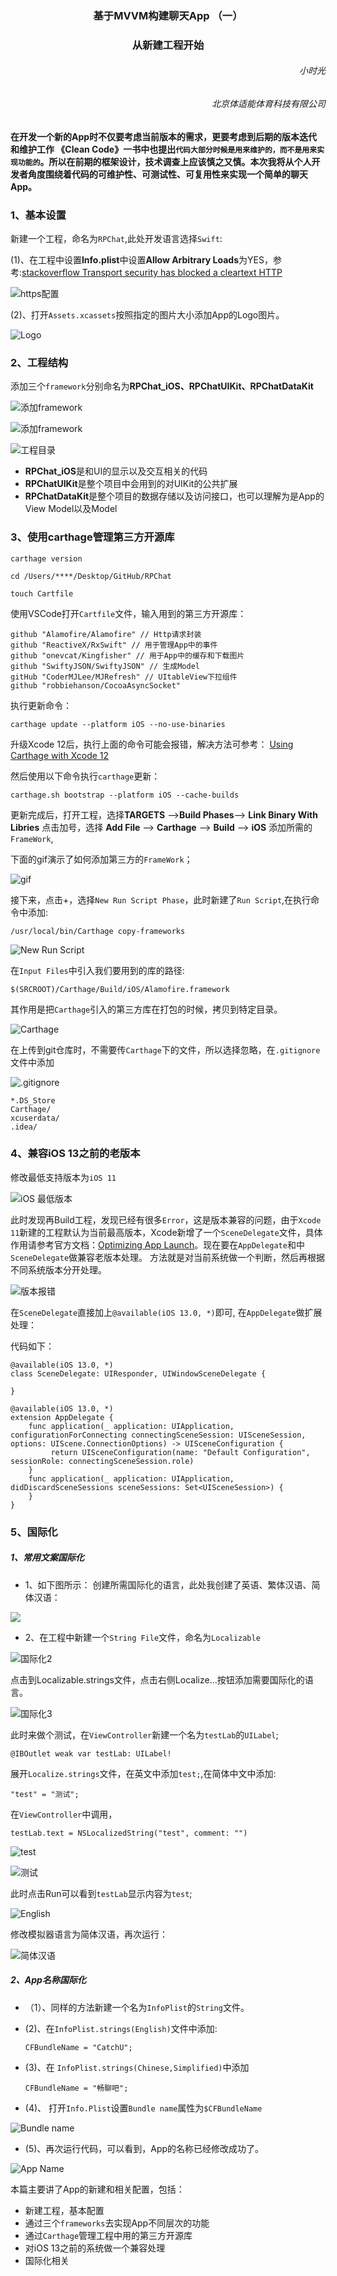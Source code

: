 <h3><center>基于MVVM构建聊天App （一）</center></h3>
<h3><center>从新建工程开始</center></h3>

<h6 align='right'>小时光</h6>
<h6  align='right'>北京体适能体育科技有限公司</h6> 


**在开发一个新的App时不仅要考虑当前版本的需求，更要考虑到后期的版本迭代和维护工作 《Clean Code》一书中也提出`代码大部分时候是用来维护的，而不是用来实现功能的`。所以在前期的框架设计，技术调查上应该慎之又慎。本次我将从个人开发者角度围绕着代码的可维护性、可测试性、可复用性来实现一个简单的聊天App。**


### 1、基本设置

新建一个工程，命名为`RPChat`,此处开发语言选择`Swift`:

(1)、在工程中设置**Info.plist**中设置**Allow Arbitrary Loads**为YES，参考:[stackoverflow Transport security has blocked a cleartext HTTP](https://stackoverflow.com/questions/31254725/transport-security-has-blocked-a-cleartext-http)

![https配置](https://user-gold-cdn.xitu.io/2020/6/15/172b76947e4d7a47?w=455&h=43&f=png&s=11489)

(2)、打开`Assets.xcassets`按照指定的图片大小添加App的Logo图片。


![Logo](https://user-gold-cdn.xitu.io/2020/6/18/172c6af3403cdaa9?w=825&h=863&f=png&s=92235)

### 2、工程结构

添加三个`framework`分别命名为**RPChat_iOS、RPChatUIKit、RPChatDataKit**

![添加framework](https://user-gold-cdn.xitu.io/2020/6/18/172c62652b12528e?w=435&h=362&f=png&s=185399)

![添加framework](https://user-gold-cdn.xitu.io/2020/6/15/172b76d451b1df5f?w=734&h=198&f=png&s=62260)

![工程目录](https://user-gold-cdn.xitu.io/2020/6/15/172b76dc82706398?w=437&h=466&f=png&s=222750)

* **RPChat_iOS**是和UI的显示以及交互相关的代码
* **RPChatUIKit**是整个项目中会用到的对UIKit的公共扩展
* **RPChatDataKit**是整个项目的数据存储以及访问接口，也可以理解为是App的View Model以及Model

### 3、使用carthage管理第三方开源库

```
carthage version
```

```
cd /Users/****/Desktop/GitHub/RPChat
```
```
touch Cartfile
```
使用VSCode打开`Cartfile`文件，输入用到的第三方开源库：

```
github "Alamofire/Alamofire" // Http请求封装
github "ReactiveX/RxSwift" // 用于管理App中的事件
github "onevcat/Kingfisher" // 用于App中的缓存和下载图片
github "SwiftyJSON/SwiftyJSON" // 生成Model
gitHub "CoderMJLee/MJRefresh" // UItableView下拉组件
github "robbiehanson/CocoaAsyncSocket" 
```
执行更新命令： 

```
carthage update --platform iOS --no-use-binaries
```

升级Xcode 12后，执行上面的命令可能会报错，解决方法可参考：
[Using Carthage with Xcode 12](https://github.com/Carthage/Carthage/blob/master/Documentation/Xcode12Workaround.md)

然后使用以下命令执行`carthage`更新：

```
carthage.sh bootstrap --platform iOS --cache-builds
```

更新完成后，打开工程，选择**TARGETS** -->**Build Phases**--> **Link Binary With Libries** 点击加号，选择 **Add File** --> **Carthage** --> **Build** --> **iOS** 添加所需的`FrameWork`,


下面的gif演示了如何添加第三方的`FrameWork`；

![gif](https://user-gold-cdn.xitu.io/2020/6/18/172c6c5eb2430275?w=336&h=280&f=gif&s=4486718)

接下来，点击+，选择`New Run Script Phase`，此时新建了`Run Script`,在执行命令中添加:

```
/usr/local/bin/Carthage copy-frameworks
```

![New Run Script](https://user-gold-cdn.xitu.io/2020/6/18/172c6ca5b58f4c57?w=436&h=184&f=png&s=96942)



在`Input Files`中引入我们要用到的库的路径:

```
$(SRCROOT)/Carthage/Build/iOS/Alamofire.framework
```

其作用是把`Carthage`引入的第三方库在打包的时候，拷贝到特定目录。


![Carthage](https://user-gold-cdn.xitu.io/2020/6/18/172c6d10a7a983e9?w=859&h=446&f=png&s=73375)


在上传到git仓库时，不需要传`Carthage`下的文件，所以选择忽略，在`.gitignore`文件中添加

![.gitignore](https://user-gold-cdn.xitu.io/2020/6/16/172bb13386bbe6ce?w=174&h=200&f=png&s=19470)


```
*.DS_Store
Carthage/
xcuserdata/
.idea/
```
### 4、兼容iOS 13之前的老版本

修改最低支持版本为`iOS 11`

![iOS 最低版本](https://user-gold-cdn.xitu.io/2020/6/18/172c61cced913265?w=434&h=209&f=png&s=44748)

此时发现再Build工程，发现已经有很多`Error`，这是版本兼容的问题，由于`Xcode 11`新建的工程默认为当前最高版本，Xcode新增了一个`SceneDelegate`文件，具体作用请参考官方文档：[Optimizing App Launch](https://developer.apple.com/videos/play/wwdc2019/423/)。现在要在`AppDelegate`和中`SceneDelegate`做兼容老版本处理。 方法就是对当前系统做一个判断，然后再根据不同系统版本分开处理。

![版本报错](https://user-gold-cdn.xitu.io/2020/6/18/172c632c9e09bfb0?w=271&h=391&f=png&s=162462)


在`SceneDelegate`直接加上`@available(iOS 13.0, *)`即可,
在`AppDelegate`做扩展处理：

代码如下： 

```
@available(iOS 13.0, *)
class SceneDelegate: UIResponder, UIWindowSceneDelegate {

}
```

```
@available(iOS 13.0, *)
extension AppDelegate {
    func application(_ application: UIApplication, configurationForConnecting connectingSceneSession: UISceneSession, options: UIScene.ConnectionOptions) -> UISceneConfiguration {
         return UISceneConfiguration(name: "Default Configuration", sessionRole: connectingSceneSession.role)
    }
    func application(_ application: UIApplication, didDiscardSceneSessions sceneSessions: Set<UISceneSession>) {
    }
}
```

### 5、国际化

##### 1、常用文案国际化

* 1、如下图所示： 创建所需国际化的语言，此处我创建了英语、繁体汉语、简体汉语：


![](https://user-gold-cdn.xitu.io/2020/6/19/172cb4896efb8ee2?w=793&h=616&f=png&s=401343)
 * 2、在工程中新建一个`String File`文件，命名为`Localizable`

![国际化2](https://user-gold-cdn.xitu.io/2020/6/18/172c678e6d9ab1eb?w=732&h=531&f=png&s=234216)
 
 点击到Localizable.strings文件，点击右侧Localize...按钮添加需要国际化的语言。

![国际化3](https://user-gold-cdn.xitu.io/2020/6/18/172c67cdab6a66b1?w=954&h=299&f=png&s=201664)

此时来做个测试，在`ViewController`新建一个名为`testLab`的`UILabel`;

```
@IBOutlet weak var testLab: UILabel!
```
展开`Localize.strings`文件，在英文中添加`test;`,在简体中文中添加:

```
"test" = "测试";
```
在`ViewController`中调用，
```
testLab.text = NSLocalizedString("test", comment: "")
```

![test](https://user-gold-cdn.xitu.io/2020/6/19/172cb4687642fd68?w=499&h=88&f=png&s=54972)


![测试](https://user-gold-cdn.xitu.io/2020/6/19/172cb46c0144a2c9?w=588&h=87&f=png&s=46389)

此时点击Run可以看到`testLab`显示内容为`test`;

![English](https://user-gold-cdn.xitu.io/2020/6/18/172c6934448d4e82?w=306&h=196&f=png&s=8253)

修改模拟器语言为简体汉语，再次运行：


![简体汉语](https://user-gold-cdn.xitu.io/2020/6/19/172cb4b163793ca2?w=312&h=196&f=png&s=8961)

##### 2、App名称国际化

* （1）、同样的方法新建一个名为`InfoPlist`的`String`文件。
*  (2)、在`InfoPlist.strings(English)`文件中添加:

   ```
   CFBundleName = "CatchU";
   ```
* (3)、在 `InfoPlist.strings(Chinese,Simplified)`中添加
   
   ```
   CFBundleName = "畅聊吧";
   ```
* (4)、 打开`Info.Plist`设置`Bundle name`属性为`$CFBundleName`
 

![Bundle name](https://user-gold-cdn.xitu.io/2020/6/19/172ca3c91ac588ce?w=423&h=28&f=png&s=7529)
  
* (5)、再次运行代码，可以看到，App的名称已经修改成功了。


![App Name](https://user-gold-cdn.xitu.io/2020/6/18/172c6afaba428b61?w=178&h=202&f=png&s=37345)

本篇主要讲了App的新建和相关配置，包括：
*  新建工程，基本配置
* 通过三个`frameworks`去实现App不同层次的功能
* 通过`Carthage`管理工程中用的第三方开源库
* 对iOS 13之前的系统做一个兼容处理
* 国际化相关
